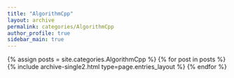 ```yaml
---
title: "AlgorithmCpp"
layout: archive
permalink: categories/AlgorithmCpp
author_profile: true
sidebar_main: true
---
```



{% assign posts = site.categories.AlgorithmCpp %}
{% for post in posts %} {% include archive-single2.html type=page.entries_layout %} {% endfor %}